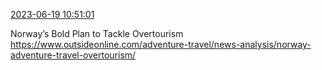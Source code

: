 [2023-06-19 10:51:01](https://mstdn.social/@hill_wanderer/110570495147234474)

Norway’s Bold Plan to Tackle Overtourism <a href="https://www.outsideonline.com/adventure-travel/news-analysis/norway-adventure-travel-overtourism/" target="_blank" rel="nofollow noopener noreferrer" translate="no">https://www.outsideonline.com/adventure-travel/news-analysis/norway-adventure-travel-overtourism/</a>